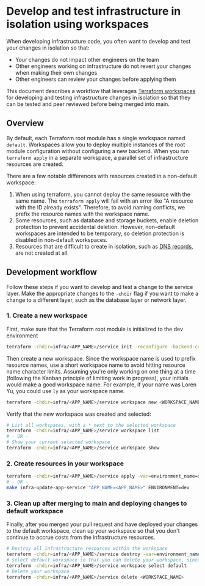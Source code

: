 # Develop and test infrastructure in isolation using workspaces

When developing infrastructure code, you often want to develop and test your
changes in isolation so that:

- Your changes do not impact other engineers on the team
- Other engineers working on infrastructure do not revert your changes when
  making their own changes
- Other engineers can review your changes before applying them

This document describes a workflow that leverages [Terraform
workspaces](https://developer.hashicorp.com/terraform/language/state/workspaces)
for developing and testing infrastructure changes in isolation so that they can
be tested and peer reviewed before being merged into main.

## Overview

By default, each Terraform root module has a single workspace named `default`.
Workspaces allow you to deploy multiple instances of the root module
configuration without configuring a new backend. When you run `terraform apply`
in a separate workspace, a parallel set of infrastructure resources are created.

There are a few notable differences with resources created in a non-default
workspace:

1. When using terraform, you cannot deploy the same resource with the same name.
   The `terraform apply` will fail with an error like "A resource with the ID
   already exists". Therefore, to avoid naming conflicts, we prefix the resource
   names with the workspace name.
1. Some resources, such as database and storage buckets, enable deletion
   protection to prevent accidental deletion. However, non-default workspaces
   are intended to be temporary, so deletion protection is disabled in
   non-default workspaces.
1. Resources that are difficult to create in isolation, such as [DNS
   records](https://github.com/navapbc/template-infra/blob/2cda6da18c84aa5a3dfb038ab32be4fac363af21/infra/modules/service/dns.tf#L3),
   are not created at all.

## Development workflow

Follow these steps if you want to develop and test a change to the service
layer. Make the appropriate changes to the `-chdir` flag if you want to make a
change to a different layer, such as the database layer or network layer.

### 1. Create a new workspace

First, make sure that the Terraform root module is initialized to the dev
environment

```bash
terraform -chdir=infra/<APP_NAME>/service init -reconfigure -backend-config=dev.s3.tfbackend
```

Then create a new workspace. Since the workspace name is used to prefix resource
names, use a short workspace name to avoid hitting resource name character
limits. Assuming you're only working on one thing at a time (following the
Kanban principle of limiting work in progress), your initials would make a good
workspace name. For example, if your name was Loren Yu, you could use `ly` as
your workspace name.

```bash
terraform -chdir=infra/<APP_NAME>/service workspace new <WORKSPACE_NAME>
```

Verify that the new workspace was created and selected:

```bash
# List all workspaces, with a * next to the selected workspace
terraform -chdir=infra/<APP_NAME>/service workspace list
# - OR -
# Show your current selected workspace
terraform -chdir=infra/<APP_NAME>/service workspace show
```

### 2. Create resources in your workspace

```bash
terraform -chdir=infra/<APP_NAME>/service apply -var=environment_name=dev
# - OR -
make infra-update-app-service "APP_NAME=<APP_NAME>" ENVIRONMENT=dev
```

### 3. Clean up after merging to main and deploying changes to default workspace

Finally, after you merged your pull request and have deployed your changes to
the default workspace, clean up your workspace so that you don't continue to
accrue costs from the infrastructure resources.

```bash
# Destroy all infrastructure resources within the workspace
terraform -chdir=infra/<APP_NAME>/service destroy -var=environment_name=dev
# Select default workspace so that you can delete your workspace, since you can't delete the selected workspace
terraform -chdir=infra/<APP_NAME>/service workspace select default
# Delete your workspace
terraform -chdir=infra/<APP_NAME>/service delete <WORKSPACE_NAME>
```
